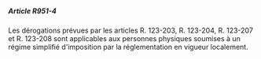 ##### Article R951-4

Les dérogations prévues par les articles R. 123-203, R. 123-204, R. 123-207 et R. 123-208 sont applicables aux personnes physiques soumises à un régime simplifié d'imposition par la réglementation en vigueur localement.

